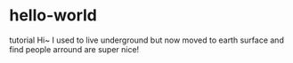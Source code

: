 # hello-world
tutorial
Hi~ I used to live underground but now moved to earth surface and find people arround are super nice!
